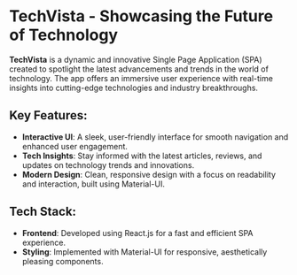 # TechVista - Showcasing the Future of Technology

**TechVista** is a dynamic and innovative Single Page Application (SPA) created to spotlight the latest advancements and trends in the world of technology. The app offers an immersive user experience with real-time insights into cutting-edge technologies and industry breakthroughs.

## Key Features:
- **Interactive UI**: A sleek, user-friendly interface for smooth navigation and enhanced user engagement.
- **Tech Insights**: Stay informed with the latest articles, reviews, and updates on technology trends and innovations.
- **Modern Design**: Clean, responsive design with a focus on readability and interaction, built using Material-UI.

## Tech Stack:
- **Frontend**: Developed using React.js for a fast and efficient SPA experience.
- **Styling**: Implemented with Material-UI for responsive, aesthetically pleasing components.
